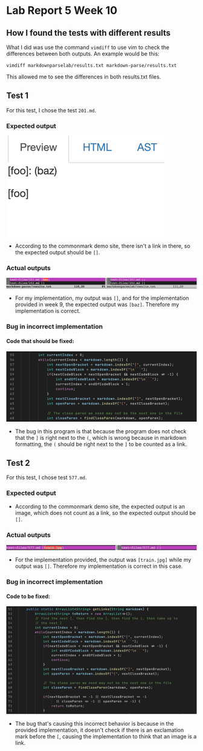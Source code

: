# Lab Report 5 Week 10

## How I found the tests with different results

What I did was use the command `vimdiff` to use vim to check the differences between both outputs. An example would be this: 
``` 
vimdiff markdownparselab/results.txt markdown-parse/results.txt
```
This allowed me to see the differences in both results.txt files.

## Test 1 

For this test, I chose the test `201.md`.

### Expected output 

![Image](test1expectedoutput.png) 

- According to the commonmark demo site, there isn't a link in there, so the expected output should be `[]`.

### Actual outputs

![Image](test1diff.png)

- For my implementation, my output was `[]`, and for the implementation provided in week 9, the expected output was `[baz]`. Therefore my implementation is correct.

### Bug in incorrect implementation

#### Code that should be fixed:
![Image](test1bug.png)

- The bug in this program is that because the program does not check that the `]` is right next to the `(`, which is wrong because in markdown formatting, the `(` should be right next to the `]` to be counted as a link.

## Test 2

For this test, I chose test `577.md`.

### Expected output

- According to the commonmark demo site, the expected output is an image, which does not count as a link, so the expected output should be `[]`.

### Actual outputs

![Image](test2diff.png)

- For the implementation provided, the output was `[train.jpg]` while my output was `[]`. Therefore my implementation is correct in this case.

### Bug in incorrect implementation 

#### Code to be fixed:
![Image](test2bug.png)

- The bug that's causing this incorrect behavior is because in the provided implementation, it doesn't check if there is an exclamation mark before the `[`, causing the implementation to think that an image is a link.